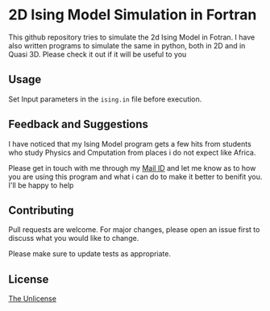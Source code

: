 # 2D Ising Model Simulation in Fortran

This github repository tries to simulate the 2d Ising Model in Fotran. I have also written programs to simulate the same in python, both in 2D and in Quasi 3D. Please check it out if it will be useful to you  

## Usage

Set Input parameters in the `ising.in` file before execution.

## Feedback and Suggestions

I have noticed that my Ising Model program gets a few hits from students who study Physics and Cmputation from places i do not expect like Africa.

Please get in touch with me through my [Mail ID](manand881@gmail.com) and let me know as to how you are using this program and what i can do to make it better to benifit you. I'll be happy to help

## Contributing

Pull requests are welcome. For major changes, please open an issue first to discuss what you would like to change.

Please make sure to update tests as appropriate.

## License
[The Unlicense](https://choosealicense.com/licenses/unlicense/)
